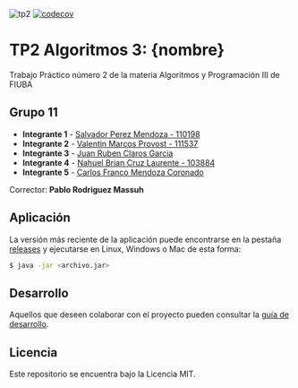![tp2](https://github.com/Fm900/Gwent_TP2_Paradigma/actions/workflows/build.yml/badge.svg) [![codecov](https://codecov.io/gh/Fm900/Gwent_TP2_Paradigma/branch/master/graph/badge.svg)](https://codecov.io/gh/fiuba/algo3_proyecto_base_tp2)

# TP2 Algoritmos 3: {nombre} 

Trabajo Práctico número 2 de la materia Algoritmos y Programación III de FIUBA

## Grupo 11

* **Integrante 1** - [Salvador Perez Mendoza - 110198](https://github.com/salvaPerezMendoza)
* **Integrante 2** - [Valentin Marcos Provost - 111537](https://github.com/ValentinProvostFIUBA)
* **Integrante 3** - [Juan Ruben Claros Garcia](https://github.com/JuanClaros15)
* **Integrante 4** - [Nahuel Brian Cruz Laurente - 103884](https://github.com/cruznahuel)
* **Integrante 5** - [Carlos Franco Mendoza Coronado](https://github.com/Fm900)

Corrector: **Pablo Rodriguez Massuh**

## Aplicación

La versión más reciente de la aplicación puede encontrarse en la pestaña [releases](https://github.com/Fm900/Gwent_TP2_Paradigma/releases/latest) y ejecutarse en Linux, Windows o Mac de esta forma:

```bash
$ java -jar <archivo.jar>
```

## Desarrollo

Aquellos que deseen colaborar con el proyecto pueden consultar la [guía de desarrollo](./docs/Desarrollo.md).

## Licencia

Este repositorio se encuentra bajo la Licencia MIT.

